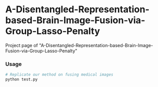 # A-Disentangled-Representation-based-Brain-Image-Fusion-via-Group-Lasso-Penalty


Project page of  "A-Disentangled-Representation-based-Brain-Image-Fusion-via-Group-Lasso-Penalty"


### Usage
```bash
# Replicate our method on fusing medical images
python test.py
```
